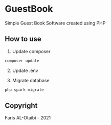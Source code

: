 # GuestBook
Simple Guest Book Software created using PHP

## How to use

1. Update composer
```bash
composer update
```

2. Update .env

3. Migrate database

```bash
php spark migrate
```

## Copyright

Faris AL-Otaibi - 2021
